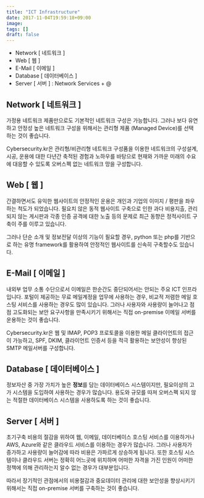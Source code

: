 ```yaml
---
title: "ICT Infrastructure"
date: 2017-11-04T19:59:18+09:00
image: 
tags: []
draft: false
---
```

* Network \[ 네트워크 \]
* Web \[ 웹 \]
* E-Mail \[ 이메일 \]
* Database \[ 데이터베이스 \]
* Server \[ 서버 \] : Network Services + @

<!--more-->
## Network \[ 네트워크 \]

가정용 네트워크 제품만으로도 기본적인 네트워크 구성은 가능합니다. 그러나 보다 유연하고 안정성 높은 네트워크 구성을 위해서는 관리형 제품 (Managed Device)를 선택하는 것이 좋습니다.

Cybersecurity.kr은 관리형/비관리형 네트워크 구성품을 이용한 네트워크의 구성설계, 시공, 운용에 대한 다년간 축적된 경험과 노하우를 바탕으로 현재와 가까운 미래의 수요에 대응할 수 있도록 오버스펙 없는 네트워크 망을 구성합니다.

## Web \[ 웹 \]

간결하면서도 유익한 웹사이트의 안정적인 운용은 개인과 기업의 이미지 / 평판을 좌우하는 척도가 되었습니다. 필요치 않은 동적 웹사이트 구축으로 인한 과다 비용지출, 관리되지 않는 게시판과 각종 인증 공격에 대한 노출 등의 문제로 최근 동향은 정적사이트 구축이 주를 이루고 있습니다.

그러나 단순 소개 및 정보전달 이상의 기능이 필요할 경우, python 또는 php를 기반으로 하는 유명 framework를 활용하여 안정적인 웹사이트를 신속히 구축할수도 있습니다.

## E-Mail \[ 이메일 \]

내외부 업무 소통 수단으로서 이메일은 한순간도 중단되어서는 안되는 주요 ICT 인프라입니다. 포털이 제공하는 무료 메일계정을 업무에 사용하는 경우, 비교적 저렴한 메일 호스팅 서비스를 사용하는 경우도 많이 있습니다. 그러나 사용자와 사용량이 늘어나고 점점 고도화되는 보안 요구사항을 만족시키기 위해서는 직접 on-premise 이메일 서버를 운용하는 것이 좋습니다.

Cybersecurity.kr은 웹 및 IMAP, POP3 프로토콜을 이용한 메일 클라이언트의 접근이 가능하고, SPF, DKIM, 클라이언트 인증서 등을 적극 활용하는 보안성이 향상된 SMTP 메일서버를 구성합니다.

## Database \[ 데이터베이스 \]

정보자산 중 가장 가치가 높은 **정보**를 담는 데이터베이스 시스템이지만, 필요이상의 고가 시스템을 도입하여 사용하는 경우가 많습니다. 용도와 규모를 따져 오버스펙 되지 않는 적절한 데이터베이스 시스템을 사용하도록 하는 것이 좋습니다.


## Server \[ 서버 \]

초기구축 비용의 절감을 위하여 웹, 이메일, 데이터베이스 호스팅 서비스를 이용하거나 AWS, Azure와 같은 클라우드 서비스를 이용하는 경우가 많습니다. 그러나 사용자가 증가하고 사용량이 늘어감에 따라 비용은 가파르게 상승하게 됩니다. 또한 호스팅 시스템이나 클라우드 서버는 정확히 어느곳에 위치하며 어떠한 자격을 가진 인원이 어떠한 정책에 의해 관리하는지 알수 없는 경우가 대부분입니다.

따라서 장기적인 관점에서의 비용절감과 중요데이터 관리에 대한 보안성을 향상시키기 위해서는 직접 on-premise 서버를 구축하는 것이 좋습니다.
